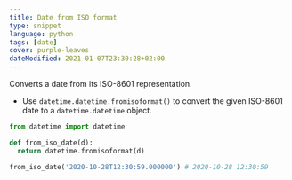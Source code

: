 ```yaml
---
title: Date from ISO format
type: snippet
language: python
tags: [date]
cover: purple-leaves
dateModified: 2021-01-07T23:30:28+02:00
---
```


Converts a date from its ISO-8601 representation.

- Use `datetime.datetime.fromisoformat()` to convert the given ISO-8601 date to a `datetime.datetime` object.

```py
from datetime import datetime

def from_iso_date(d):
  return datetime.fromisoformat(d)
```

```py
from_iso_date('2020-10-28T12:30:59.000000') # 2020-10-28 12:30:59
```
